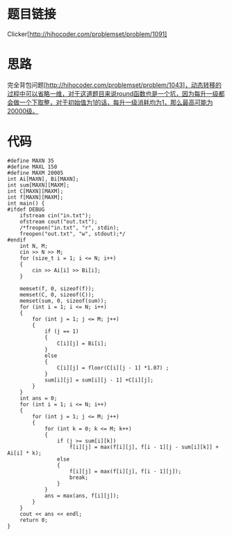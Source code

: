 ﻿# 题目链接
Clicker[http://hihocoder.com/problemset/problem/1091]
# 思路
完全背包问题[http://hihocoder.com/problemset/problem/1043]，动态转移的过程中可以省略一维，对于这道题目来说round函数也是一个坑，因为每升一级都会做一个下取整，对于初始值为1的话，每升一级消耗均为1，那么最高可能为20000级。
# 代码
	#define MAXN 35
	#define MAXL 150
	#define MAXM 20005
	int Ai[MAXN], Bi[MAXN];
	int sum[MAXN][MAXM];
	int C[MAXN][MAXM];
	int f[MAXN][MAXM];
	int main() {
	#ifdef DEBUG
	    ifstream cin("in.txt");
		ofstream cout("out.txt");
		/*freopen("in.txt", "r", stdin);
		freopen("out.txt", "w", stdout);*/
	#endif
		int N, M;
		cin >> N >> M;
		for (size_t i = 1; i <= N; i++)
		{
			cin >> Ai[i] >> Bi[i];
		}

		memset(f, 0, sizeof(f));
		memset(C, 0, sizeof(C));
		memset(sum, 0, sizeof(sum));
		for (int i = 1; i <= N; i++)
		{
			for (int j = 1; j <= M; j++)
			{
				if (j == 1)
				{
					C[i][j] = Bi[i];
				}
				else
				{
					C[i][j] = floor(C[i][j - 1] *1.07) ;
				}
				sum[i][j] = sum[i][j - 1] +C[i][j];
			}
		}
		int ans = 0;
		for (int i = 1; i <= N; i++)
		{
			for (int j = 1; j <= M; j++)
			{
				for (int k = 0; k <= M; k++)
				{
					if (j >= sum[i][k])
						f[i][j] = max(f[i][j], f[i - 1][j - sum[i][k]] + Ai[i] * k);
					else
					{
						f[i][j] = max(f[i][j], f[i - 1][j]);
						break;
					}
				}
				ans = max(ans, f[i][j]);
			}
		}
		cout << ans << endl;
		return 0;
	}